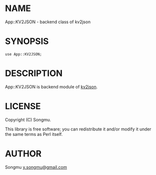 # NAME

App::KV2JSON - backend class of kv2json

# SYNOPSIS

    use App::KV2JSON;

# DESCRIPTION

App::KV2JSON is backend module of [kv2json](https://metacpan.org/pod/kv2json).

# LICENSE

Copyright (C) Songmu.

This library is free software; you can redistribute it and/or modify
it under the same terms as Perl itself.

# AUTHOR

Songmu <y.songmu@gmail.com>

